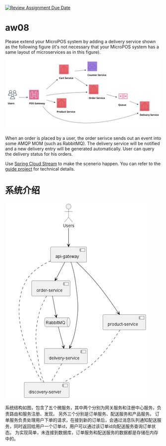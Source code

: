 [![Review Assignment Due Date](https://classroom.github.com/assets/deadline-readme-button-24ddc0f5d75046c5622901739e7c5dd533143b0c8e959d652212380cedb1ea36.svg)](https://classroom.github.com/a/ddDIYiMw)
# aw08

Please extend your MicroPOS system by adding a delivery service shown as the following figure (it's not necessary that your MicroPOS system has a same layout of microservices as in this figure).

![](10-pos.svg)

When an order is placed by a user, the order serivce sends out an event into some AMQP MOM (such as RabbitMQ). The delivery service will be notified and a new delivery entry will be generated automatically. User can query the delivery status for his orders.

Use [Spring Cloud Stream](https://spring.io/projects/spring-cloud-stream) to make the scenerio happen. You can refer to the [guide project](https://github.com/spring-guides/gs-spring-cloud-stream) for technical details.

# 系统介绍

![](structure.png)

系统结构如图，包含了五个微服务，其中两个分别为网关服务和注册中心服务，负责路由和服务注册、发现。 另外三个分别是订单服务、配送服务和产品服务。
订单服务负责处理用户下单的请求，在接到新的订单后，会通过消息队列通知配送服务，同时返回给用户一个订单id，用户可以通过该订单id向配送服务查询订单状态。
为实现简单，未连接到数据库，订单服务和配送服务的数据都是存储在内存中的。
